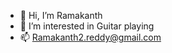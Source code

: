 - 👋 Hi, I’m Ramakanth
- 👀 I’m interested in Guitar playing
- 📫 Ramakanth2.reddy@gmail.com

<!---
RamakanthRam/RamakanthRam is a ✨ special ✨ repository because its `README.md` (this file) appears on your GitHub profile.
You can click the Preview link to take a look at your changes.
--->
